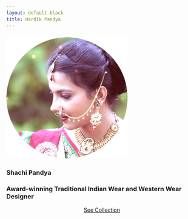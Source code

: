 ```yaml
---
layout: default-black
title: Hardik Pandya
---
```


<div class="bannered">
<div class="bio">
<h3 class="main-text">
  <img src="/images/main.png" class = "title-image"/>
</h3>
<!--<h3 class="main-text-subtitle" style=""><span style="color: #556B87;">Co</span>founder @ <a href="http://theoctal.com">Octal Consulting</a>.</h3>-->
<h3 class="main-text">
  Shachi Pandya
</h3>
<div><h3 class="main-text-subtitle">
  Award-winning Traditional Indian Wear and Western Wear Designer
</h3></div>

<center><a href="{{ site.url }}/chaniya-choli" class = "collections-button">See Collection</a></center>


<!--<h3 class="main-text-subtitle-love2" style="">I craft front-end layouts and interfaces for web-applications and hardware/software interactive automation products. I design automation software for niché industrial applications.</h3>-->

<!--<h2 class="main-text-subtext" style=""><span class="amp">&amp;</span></h2>
<h3 class="main-text-subtext" style="">Made</h3>
<div class="octal-work"><span class="octal"><a href="http://eventviva.com">EventViva</a> &middot; <a href="http://livenote.org">Livenote</a> &middot; <a href="http://octalbonejs.com">Octalbonescript</a></span></div>
-->

<div class="social-links">
<span class="twitter-link" ><a id ="link-twitter" href="http://twitter.com/hvpandya"><span class="entypo-social twitter"></span></a>
</span>
<!--<span class="twitter-link"><a href="http://telegram.me/hardik"><img class="telegram" src = '/images/telegram.svg'/></a>
</span>-->


</div>
</div>
</div>
